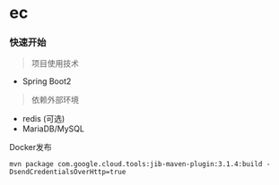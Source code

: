 # ec

### 快速开始
> 项目使用技术
- Spring Boot2
> 依赖外部环境
- redis (可选)
- MariaDB/MySQL


Docker发布


    mvn package com.google.cloud.tools:jib-maven-plugin:3.1.4:build -DsendCredentialsOverHttp=true
